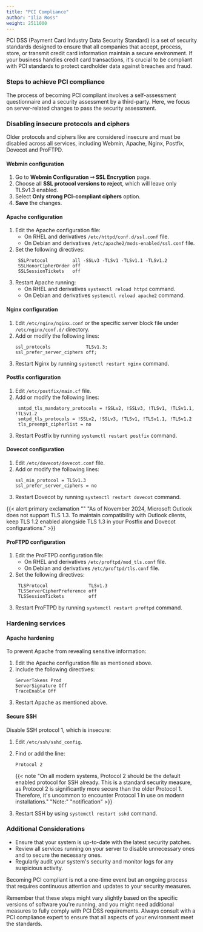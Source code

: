 ```yaml
---
title: "PCI Compliance"
author: "Ilia Ross"
weight: 2511000
---
```


PCI DSS (Payment Card Industry Data Security Standard) is a set of security standards designed to ensure that all companies that accept, process, store, or transmit credit card information maintain a secure environment. If your business handles credit card transactions, it's crucial to be compliant with PCI standards to protect cardholder data against breaches and fraud.

### Steps to achieve PCI compliance

The process of becoming PCI compliant involves a self-assessment questionnaire and a security assessment by a third-party. Here, we focus on server-related changes to pass the security assessment.

### Disabling insecure protocols and ciphers

Older protocols and ciphers like are considered insecure and must be disabled across all services, including Webmin, Apache, Nginx, Postfix, Dovecot and ProFTPD.

#### Webmin configuration
1. Go to **Webmin Configuration ⇾ SSL Encryption** page.
2. Choose all **SSL protocol versions to reject**, which will leave only TLSv1.3 enabled.
3. Select **Only strong PCI-compliant ciphers** option.
4. **Save** the changes.

#### Apache configuration
1. Edit the Apache configuration file:
   - On RHEL and derivatives `/etc/httpd/conf.d/ssl.conf` file.
   - On Debian and derivatives `/etc/apache2/mods-enabled/ssl.conf` file.
2. Set the following directives:
   ```text
	SSLProtocol         all -SSLv3 -TLSv1 -TLSv1.1 -TLSv1.2
	SSLHonorCipherOrder off
	SSLSessionTickets   off
   ```
3. Restart Apache running:
   - On RHEL and derivatives `systemctl reload httpd` command.
   - On Debian and derivatives `systemctl reload apache2` command.

#### Nginx configuration
1. Edit `/etc/nginx/nginx.conf` or the specific server block file under `/etc/nginx/conf.d/` directory.
2. Add or modify the following lines:
   ```text
   ssl_protocols             TLSv1.3;
   ssl_prefer_server_ciphers off;
   ```
3. Restart Nginx by running `systemctl restart nginx` command.

#### Postfix configuration
1. Edit `/etc/postfix/main.cf` file.
2. Add or modify the following lines:
   ```text
	smtpd_tls_mandatory_protocols = !SSLv2, !SSLv3, !TLSv1, !TLSv1.1, !TLSv1.2
	smtpd_tls_protocols = !SSLv2, !SSLv3, !TLSv1, !TLSv1.1, !TLSv1.2
	tls_preempt_cipherlist = no
   ```
3. Restart Postfix by running `systemctl restart postfix` command.

#### Dovecot configuration
1. Edit `/etc/dovecot/dovecot.conf` file.
2. Add or modify the following lines:
   ```text
   ssl_min_protocol = TLSv1.3
   ssl_prefer_server_ciphers = no
   ```
3. Restart Dovecot by running `systemctl restart dovecot` command.

{{< alert primary exclamation "" "As of November 2024, Microsoft Outlook does not support TLS 1.3. To maintain compatibility with Outlook clients, keep TLS 1.2 enabled alongside TLS 1.3 in your Postfix and Dovecot configurations." >}}

#### ProFTPD configuration
1. Edit the ProFTPD configuration file:
   - On RHEL and derivatives `/etc/proftpd/mod_tls.conf` file.
   - On Debian and derivatives `/etc/proftpd/tls.conf` file.
2. Set the following directives:
   ```text
	TLSProtocol               TLSv1.3
	TLSServerCipherPreference off
	TLSSessionTickets         off
   ```
3. Restart ProFTPD by running `systemctl restart proftpd` command.

### Hardening services

#### Apache hardening

To prevent Apache from revealing sensitive information:

1. Edit the Apache configuration file as mentioned above.
2. Include the following directives:
   ```text
   ServerTokens Prod
   ServerSignature Off
   TraceEnable Off
   ```
3. Restart Apache as mentioned above.

#### Secure SSH

Disable SSH protocol 1, which is insecure:

1. Edit `/etc/ssh/sshd_config`.
2. Find or add the line:
   ```text
   Protocol 2
   ```
	{{< note "On all modern systems, Protocol 2 should be the default enabled protocol for SSH already. This is a standard security measure, as Protocol 2 is significantly more secure than the older Protocol 1. Therefore, it's uncommon to encounter Protocol 1 in use on modern installations." "Note:" "notification" >}}

3. Restart SSH by using `systemctl restart sshd` command.

### Additional Considerations

- Ensure that your system is up-to-date with the latest security patches.
- Review all services running on your server to disable unnecessary ones and to secure the necessary ones.
- Regularly audit your system's security and monitor logs for any suspicious activity.

Becoming PCI compliant is not a one-time event but an ongoing process that requires continuous attention and updates to your security measures. 

Remember that these steps might vary slightly based on the specific versions of software you're running, and you might need additional measures to fully comply with PCI DSS requirements. Always consult with a PCI compliance expert to ensure that all aspects of your environment meet the standards.

